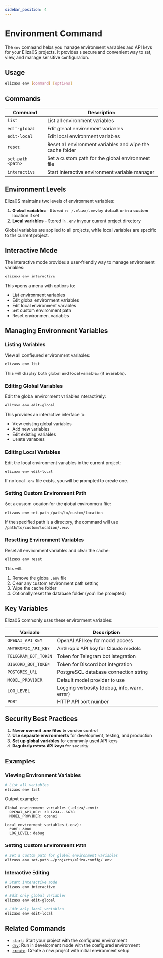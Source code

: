 ```yaml
---
sidebar_position: 4
---
```


# Environment Command

The `env` command helps you manage environment variables and API keys for your ElizaOS projects. It provides a secure and convenient way to set, view, and manage sensitive configuration.

## Usage

```bash
elizaos env [command] [options]
```

## Commands

| Command           | Description                                               |
| ----------------- | --------------------------------------------------------- |
| `list`            | List all environment variables                            |
| `edit-global`     | Edit global environment variables                         |
| `edit-local`      | Edit local environment variables                          |
| `reset`           | Reset all environment variables and wipe the cache folder |
| `set-path <path>` | Set a custom path for the global environment file         |
| `interactive`     | Start interactive environment variable manager            |

## Environment Levels

ElizaOS maintains two levels of environment variables:

1. **Global variables** - Stored in `~/.eliza/.env` by default or in a custom location if set
2. **Local variables** - Stored in `.env` in your current project directory

Global variables are applied to all projects, while local variables are specific to the current project.

## Interactive Mode

The interactive mode provides a user-friendly way to manage environment variables:

```bash
elizaos env interactive
```

This opens a menu with options to:

- List environment variables
- Edit global environment variables
- Edit local environment variables
- Set custom environment path
- Reset environment variables

## Managing Environment Variables

### Listing Variables

View all configured environment variables:

```bash
elizaos env list
```

This will display both global and local variables (if available).

### Editing Global Variables

Edit the global environment variables interactively:

```bash
elizaos env edit-global
```

This provides an interactive interface to:

- View existing global variables
- Add new variables
- Edit existing variables
- Delete variables

### Editing Local Variables

Edit the local environment variables in the current project:

```bash
elizaos env edit-local
```

If no local `.env` file exists, you will be prompted to create one.

### Setting Custom Environment Path

Set a custom location for the global environment file:

```bash
elizaos env set-path /path/to/custom/location
```

If the specified path is a directory, the command will use `/path/to/custom/location/.env`.

### Resetting Environment Variables

Reset all environment variables and clear the cache:

```bash
elizaos env reset
```

This will:

1. Remove the global `.env` file
2. Clear any custom environment path setting
3. Wipe the cache folder
4. Optionally reset the database folder (you'll be prompted)

## Key Variables

ElizaOS commonly uses these environment variables:

| Variable             | Description                                  |
| -------------------- | -------------------------------------------- |
| `OPENAI_API_KEY`     | OpenAI API key for model access              |
| `ANTHROPIC_API_KEY`  | Anthropic API key for Claude models          |
| `TELEGRAM_BOT_TOKEN` | Token for Telegram bot integration           |
| `DISCORD_BOT_TOKEN`  | Token for Discord bot integration            |
| `POSTGRES_URL`       | PostgreSQL database connection string        |
| `MODEL_PROVIDER`     | Default model provider to use                |
| `LOG_LEVEL`          | Logging verbosity (debug, info, warn, error) |
| `PORT`               | HTTP API port number                         |

## Security Best Practices

1. **Never commit .env files** to version control
2. **Use separate environments** for development, testing, and production
3. **Set up global variables** for commonly used API keys
4. **Regularly rotate API keys** for security

## Examples

### Viewing Environment Variables

```bash
# List all variables
elizaos env list
```

Output example:

```
Global environment variables (.eliza/.env):
  OPENAI_API_KEY: sk-1234...5678
  MODEL_PROVIDER: openai

Local environment variables (.env):
  PORT: 8080
  LOG_LEVEL: debug
```

### Setting Custom Environment Path

```bash
# Set a custom path for global environment variables
elizaos env set-path ~/projects/eliza-config/.env
```

### Interactive Editing

```bash
# Start interactive mode
elizaos env interactive

# Edit only global variables
elizaos env edit-global

# Edit only local variables
elizaos env edit-local
```

## Related Commands

- [`start`](./start.md): Start your project with the configured environment
- [`dev`](./dev.md): Run in development mode with the configured environment
- [`create`](./create.md): Create a new project with initial environment setup
